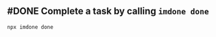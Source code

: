 ## #DONE Complete a task by calling `imdone done`
<card>

```bash
npx imdone done
```
<!--  #story -->
<!-- created:2023-09-15T03:31:59.946Z task-id:6dKCq order:-5 story-id:Complete-a-task completed:2023-10-01T17:34:04.236Z -->
</card>